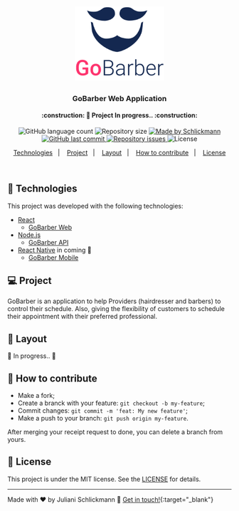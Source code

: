 <h1 align="center">
    <img alt="GoBarber" src="./.github/logo.png" width="200px" />
</h1>

<h3 align="center">
  GoBarber Web Application
</h3>

<h4 align="center"> 
	:construction: 🚀 Project In progress.. :construction:
</h4>

<p align="center">
  <img alt="GitHub language count" src="https://img.shields.io/github/languages/count/Schlickmann/gobarber-webapp?color=%2304D361">

  <img alt="Repository size" src="https://img.shields.io/github/repo-size/Schlickmann/gobarber-webapp">
	
  <a href="https://www.linkedin.com/in/juliani-schlickmann-damasceno/" target="_blank">
    <img alt="Made by Schlickmann" src="https://img.shields.io/badge/made%20by-Schlickmann-%2304D361">
  </a>

  <a href="https://github.com/Schlickmann/gobarber-webapp/commits/master">
    <img alt="GitHub last commit" src="https://img.shields.io/github/last-commit/Schlickmann/gobarber-webapp">
  </a>

  <a href="https://github.com/Schlickmann/gobarber-webapp/issues">
    <img alt="Repository issues" src="https://img.shields.io/github/issues/Schlickmann/gobarber-webapp">
  </a>

  <img alt="License" src="https://img.shields.io/badge/license-MIT-brightgreen">
</p>
<p align="center">
  <a href="#rocket-Technologies">Technologies</a>&nbsp;&nbsp;&nbsp;|&nbsp;&nbsp;&nbsp;
  <a href="#-project">Project</a>&nbsp;&nbsp;&nbsp;|&nbsp;&nbsp;&nbsp;
  <a href="#-layout">Layout</a>&nbsp;&nbsp;&nbsp;|&nbsp;&nbsp;&nbsp;
  <a href="#-how-to-contribute">How to contribute</a>&nbsp;&nbsp;&nbsp;|&nbsp;&nbsp;&nbsp;
  <a href="#memo-license">License</a>
</p>

<br>


## :rocket: Technologies

This project was developed with the following technologies:

- [React](https://reactjs.org)
  - [GoBarber Web](https://github.com/Schlickmann/gobarber-webapp)
- [Node.js](https://nodejs.org/en/) 
  - [GoBarber API](https://github.com/Schlickmann/gobarber-api)
- [React Native](https://facebook.github.io/react-native/) in coming :construction:
  - [GoBarber Mobile](https://github.com/Schlickmann/gobarber-app)

## 💻 Project

<p>GoBarber is an application to help Providers (hairdresser and barbers) to control their schedule. Also, giving the flexibility of customers to schedule their appointment with their preferred professional.</p>

## 🔖 Layout

:construction: In progress.. :construction:

## 🤔 How to contribute

- Make a fork;
- Create a branck with your feature: `git checkout -b my-feature`;
- Commit changes: `git commit -m 'feat: My new feature'`;
- Make a push to your branch: `git push origin my-feature`.

After merging your receipt request to done, you can delete a branch from yours.

## :memo: License

This project is under the MIT license. See the [LICENSE](LICENSE.md) for details.

---

Made with ♥ by Juliani Schlickmann :wave: [Get in touch!](https://www.linkedin.com/in/juliani-schlickmann-damasceno/){:target="_blank"}

